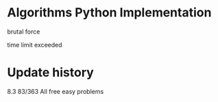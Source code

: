 Algorithms Python Implementation
=====================================

brutal force

time limit exceeded


Update history
=====================================
8.3    83/363 All free easy problems  

